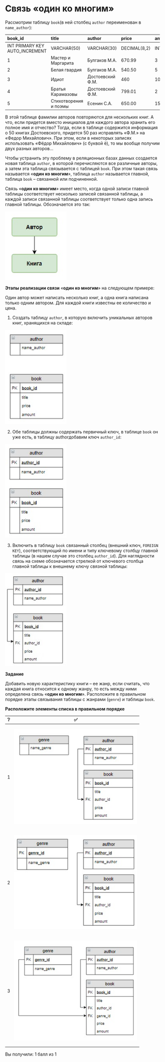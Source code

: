 # Связь «один ко многим»

Рассмотрим таблицу `book`(в ней столбец `author` переименован в `name_author`):

| **book_id**                    | **title**              | **author**       | **price**       | **amount** |
|:-------------------------------|:-----------------------|:-----------------|:----------------|:-----------|
| INT PRIMARY KEY AUTO_INCREMENT | VARCHAR(50)            | VARCHAR(30)      | DECIMAL(8,2)    | INT        |
| 1                              | Мастер и Маргарита     | Булгаков М.А.    | 670.99          | 3          |
| 2                              | Белая гвардия          | Булгаков М.А.    | 540.50          | 5          |
| 3                              | Идиот                  | Достоевский Ф.М. | 460             | 10         |
| 4                              | Братья Карамазовы      | Достоевский Ф.М. | 799.01          | 2          |
| 5                              | Стихотворения и поэмы  | Есенин С.А.      | 650.00          | 15         |

В этой таблице фамилии авторов повторяются для нескольких книг. А что, если придется вместо инициалов для каждого автора хранить его полное имя и отчество? Тогда, если в таблице содержится информация о 50 книгах Достоевского, придется 50 раз исправлять «Ф.М.» на «Федор Михайлович». При этом, если в некоторых записях использовать «Фёдор Михайлович» (c буквой ё), то мы вообще получим двух разных авторов... 

Чтобы устранить эту проблему в реляционных базах данных создается новая таблица `author`, в которой перечисляются все различные авторы, а затем эта таблица связывается с таблицей `book`. При этом такая связь называется «**один ко многим**», таблица `author` называется главной, таблица `book` – связанной или подчиненной. 

Связь «**один ко многим**» имеет место, когда одной записи главной таблицы соответствует несколько записей связанной таблицы, а каждой записи связанной таблицы соответствует только одна запись главной таблицы. Обозначается это так:

<p float="left">
<img src="cx_2_9.jpg" width="200" />
</p>

**Этапы реализации связи** «**один ко многим**» на следующем примере:

Один автор может написать несколько книг, а одна книга написана только одним автором. Для каждой книги известны ее количество и цена.

1. Создать таблицу `author`,  в которую включить уникальных авторов книг, хранящихся на складе:

<p float="left">
<img src="cx_2_4.jpg" width="200" />
</p>

2. Обе таблицы должны содержать первичный ключ, в таблице `book` он уже есть, в таблицу authorдобавим ключ `author_id`:

<p float="left">
<img src="cx_2_3.jpg" width="200" />
</p>

3. Включить в таблицу `book` связанный столбец (внешний ключ, `FOREIGN KEY`), соответствующий по имени и типу ключевому столбцу главной таблицы (в нашем случае это столбец `author_id`). Для наглядности связь на схеме обозначается стрелкой от ключевого столбца главной таблицы к внешнему ключу связной таблицы:

<p float="left">
<img src="cx_2_2.jpg" width="200" />
</p>

**Задание**

Добавить новую характеристику книги – ее жанр, если считать, что каждая книга относится к одному жанру, то есть между ними определена связь «**один ко многим**». Расположите в правильном порядке этапы связывания таблицы с жанрами (`genre`) и таблицы `book`.

**Расположите элементы списка в правильном порядке**

| ❔ | ✅                                                          |
|---|------------------------------------------------------------|
| 1 | <p float="left"> <img src="cx_2_8.jpg" width="400" /> </p> |
| 2 | <p float="left"> <img src="cx_2_7.jpg" width="400" /> </p> |
| 3 | <p float="left"> <img src="cx_2_6.jpg" width="400" /> </p> |

Вы получили: 1 балл из 1
